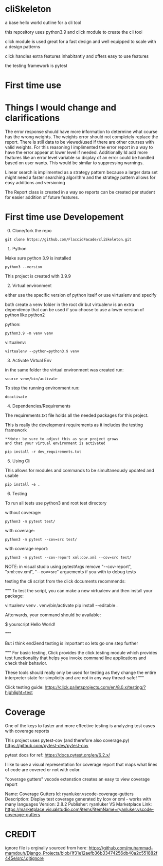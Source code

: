 # cliSkeleton
  a base hello world outline for a cli tool

  this repository uses python3.9 and click module to create 
  the cli tool

  click module is used great for a fast design 
  and well equipped to scale with a design patterns

  click handles extra features inhabitantly and offers easy to use features

  the testing framework is pytest

# First time use 



# Things I would change and clarifications

  The error response should have more information to determine what course has the wrong weights.
  The weights error should not completely replace the report. There is still data to be viewed/used if there are
  other courses with valid weights. For this reasoning I implimented the error report in a way to have the error 
  appear at lower level if needed. Additionally Id add more features like an error level variable so display of an error could be handled based on user wants. This would be similar to suppressing warnings.

  Linear search is implimented as a strategy pattern because a larger data set might need a faster searching algorithm and the strategy pattern allows for easy additions and versioning

  The Report class is created in a way so reports can be created per student for easier addition of future features.


# First time use Developement
  0) Clone/fork the repo

  ```
  git clone https://github.com/FlaccidFacade/cliSkeleton.git
  ```


  1) Python

  Make sure python 3.9 is installed

  ```
  python3 --version
  ```

  This project is created with 3.9.9

  2) Virtual environment

  either use the specific version of python itself
  or use virtualenv and specify

  both create a venv folder in the root dir but
  virtualenv is an extra dependency that can be used if
  you choose to use a lower version of python like python2

  python:

  ```
  python3.9 -m venv venv
  ```

  virtualenv:

  ```
  virtualenv --python=python3.9 venv
  ``` 

  3) Activate Virtual Env

  in the same folder the virtual environment was created run:

  ```
  source venv/bin/activate
  ```

  To stop the running environment run:

  ```
  deactivate
  ```

  4) Dependencies/Requirements

  The requirements.txt file holds all the needed 
  packages for this project. 
  
  This is really the development requirements as it includes 
  the testing framework

    **Note: be sure to adjust this as your project grows 
    and that your virtual environment is activated

  ```
  pip install -r dev_requirements.txt
  ```

  5) Using Cli

  This allows for modules and commands to be simultaneously
  updated and usable

  ```
  pip install -e .
  ```

  
  6) Testing


  To run all tests use python3 and root test directory

  without coverage:

  ```
  python3 -m pytest test/
  ```

  with coverage:

  ```
  python3 -m pytest --cov=src test/
  ```

  with coverage report:

  ```
  python3 -m pytest --cov-report xml:cov.xml --cov=src test/
  ```

  NOTE: in visual studio using pytestArgs 
  remove "--cov-report", "xml:cov.xml", "--cov=src" arguements if you with to debug tests

  testing the cli script from the click documents recommends:

  """
  To test the script, you can make a new virtualenv and then install your package:

  virtualenv venv
  . venv/bin/activate
  pip install --editable .

  Afterwards, your command should be available:

  $ yourscript
  Hello World!

  """

  But i think end2end testing is important so lets go one step further

  """
  For basic testing, Click provides the click.testing module which provides test functionality that helps you invoke command line applications and check their behavior.

  These tools should really only be used for testing as they change the entire interpreter state for simplicity and are not in any way thread-safe!
  """

  Click testing guide: https://click.palletsprojects.com/en/8.0.x/testing/?highlight=test


# Coverage

  One of the keys to faster and more effective testing is
  analyzing test cases with coverage reports

  This project uses pytest-cov (and therefore also coverage.py)
  https://github.com/pytest-dev/pytest-cov

  pytest docs for ref:
  https://docs.pytest.org/en/6.2.x/

  I like to use a visual representation for coverage report that
  maps what lines of code are covered or not with color.

  "coverage gutters" vscode extenstion creates an easy to view coverage report

  Name: Coverage Gutters
  Id: ryanluker.vscode-coverage-gutters
  Description: Display test coverage generated by lcov or xml - works with many languages
  Version: 2.8.2
  Publisher: ryanluker
  VS Marketplace Link: https://marketplace.visualstudio.com/items?itemName=ryanluker.vscode-coverage-gutters



# CREDIT
  ignore file is orginally sourced from here: 
  https://github.com/muhammad-mamdouh/Django_Projects/blob/1f31e12aefb36b33474256db40a2c551882f445e/src/.gitignore
